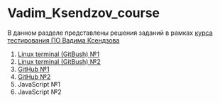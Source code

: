 # Vadim_Ksendzov_course
В данном разделе представлены решения заданий в рамках [курса тестирования ПО Вадима Ксендзова](https://ksendzov.com/)
1. [Linux terminal (GitBush) №1](https://github.com/MaximSinyavsky/Vadim_Ksendzov_course/tree/main/Linux_terminal/Lunix_therminal_hw_1)
2. [Linux terminal (GitBush) №2](https://github.com/MaximSinyavsky/Vadim_Ksendzov_course/tree/main/Linux_terminal/Lunix_terminal_hw_2)
3. [GitHub №1](https://github.com/MaximSinyavsky/Vadim_Ksendzov_course/tree/main/GitHub/GitHub_hw_1)
4. [GitHub №2](https://github.com/MaximSinyavsky/Vadim_Ksendzov_course/tree/main/GitHub/GitHub_hw_2)
5. JavaScript №1
6. JavaScript №2
